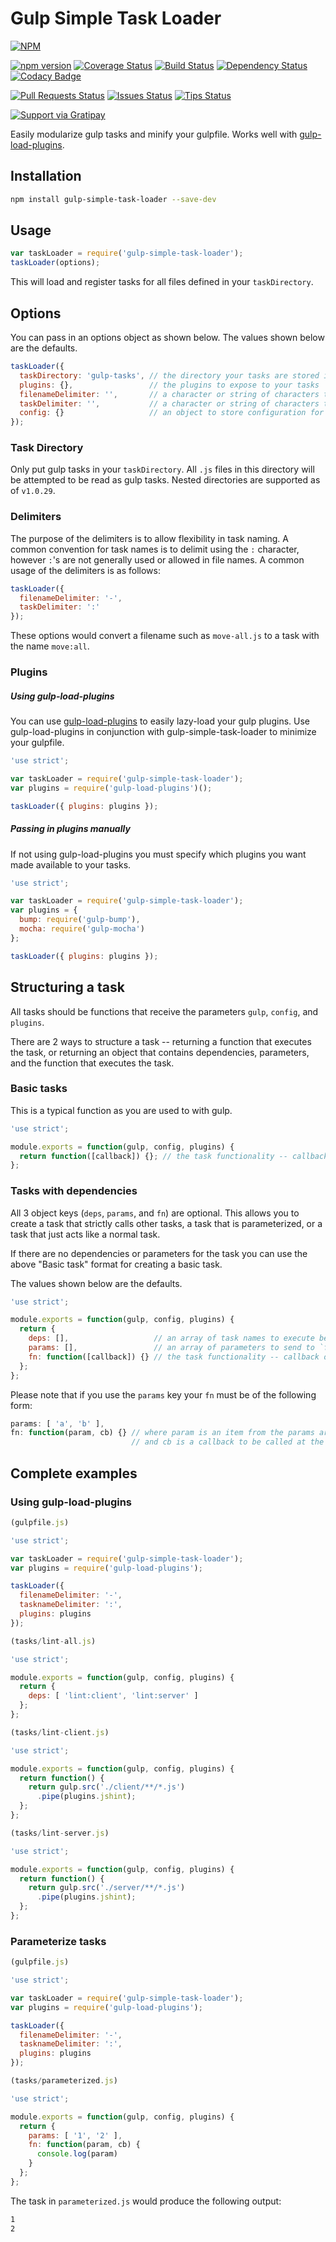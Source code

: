 Gulp Simple Task Loader
=======================

[![NPM](https://nodei.co/npm/gulp-simple-task-loader.png?downloads=true&downloadRank=true&stars=true)](https://nodei.co/npm/gulp-simple-task-loader/)

[![npm version](https://badge.fury.io/js/gulp-simple-task-loader.svg)](http://badge.fury.io/js/gulp-simple-task-loader)
[![Coverage Status](https://coveralls.io/repos/reaganthomas/gulp-simple-task-loader/badge.svg)](https://coveralls.io/r/reaganthomas/gulp-simple-task-loader)
[![Build Status](https://travis-ci.org/reaganthomas/gulp-simple-task-loader.svg)](https://travis-ci.org/reaganthomas/gulp-simple-task-loader)
[![Dependency Status](https://david-dm.org/reaganthomas/gulp-simple-task-loader.svg)](https://david-dm.org/reaganthomas/gulp-simple-task-loader)
[![Codacy Badge](https://www.codacy.com/project/badge/1df06ca33c3d430992798f311eab6577)](https://www.codacy.com/public/reaganmthomas/gulp-simple-task-loader)

[![Pull Requests Status](http://issuestats.com/github/reaganthomas/gulp-simple-task-loader/badge/pr?style=flat)](http://issuestats.com/github/reaganthomas/gulp-simple-task-loader/badge/pr?style=flat)
[![Issues Status](http://issuestats.com/github/reaganthomas/gulp-simple-task-loader/badge/issue?style=flat)](http://issuestats.com/github/reaganthomas/gulp-simple-task-loader/badge/issue?style=flat)
[![Tips Status](http://img.shields.io/gratipay/reaganthomas.svg)](http://img.shields.io/gratipay/reaganthomas.svg)

[![Support via Gratipay](https://cdn.rawgit.com/gratipay/gratipay-badge/2.3.0/dist/gratipay.svg)](https://gratipay.com/reaganthomas/)

Easily modularize gulp tasks and minify your gulpfile. Works well with [gulp-load-plugins](https://www.npmjs.com/package/gulp-load-plugins).

## Installation

```sh
npm install gulp-simple-task-loader --save-dev
```

## Usage

```js
var taskLoader = require('gulp-simple-task-loader');
taskLoader(options);
```

This will load and register tasks for all files defined in your `taskDirectory`.

## Options
You can pass in an options object as shown below. The values shown below are the defaults.

```js
taskLoader({
  taskDirectory: 'gulp-tasks', // the directory your tasks are stored in
  plugins: {},                 // the plugins to expose to your tasks
  filenameDelimiter: '',       // a character or string of characters to replace in task filenames
  taskDelimiter: '',           // a character or string of characters to insert in place of removed filenameDelimiter
  config: {}                   // an object to store configuration for use in tasks
});
```

### Task Directory

Only put gulp tasks in your `taskDirectory`. All `.js` files in this directory will be attempted to be read as gulp tasks. Nested directories are supported as of `v1.0.29`.

### Delimiters

The purpose of the delimiters is to allow flexibility in task naming. A common convention for task names is to delimit using the `:` character, however `:`'s are not generally used or allowed in file names. A common usage of the delimiters is as follows:

```js
taskLoader({
  filenameDelimiter: '-',
  taskDelimiter: ':'
});
```

These options would convert a filename such as `move-all.js` to a task with the name `move:all`.

### Plugins

##### Using gulp-load-plugins

You can use [gulp-load-plugins](https://www.npmjs.com/package/gulp-load-plugins) to easily lazy-load your gulp plugins. Use gulp-load-plugins in conjunction with gulp-simple-task-loader to minimize your gulpfile.

```js
'use strict';

var taskLoader = require('gulp-simple-task-loader');
var plugins = require('gulp-load-plugins')();

taskLoader({ plugins: plugins });
```

##### Passing in plugins manually

If not using gulp-load-plugins you must specify which plugins you want made available to your tasks.

```js
'use strict';

var taskLoader = require('gulp-simple-task-loader');
var plugins = {
  bump: require('gulp-bump'),
  mocha: require('gulp-mocha')
};

taskLoader({ plugins: plugins });
```

## Structuring a task

All tasks should be functions that receive the parameters `gulp`, `config`, and `plugins`.

There are 2 ways to structure a task -- returning a function that executes the task, or returning an object that contains dependencies, parameters, and the function that executes the task.

### Basic tasks

This is a typical function as you are used to with gulp.

```js
'use strict';

module.exports = function(gulp, config, plugins) {
  return function([callback]) {}; // the task functionality -- callback optional
};
```

### Tasks with dependencies

All 3 object keys (`deps`, `params`, and `fn`) are optional. This allows you to create a task that strictly calls other tasks, a task that is parameterized, or a task that just acts like a normal task. 

If there are no dependencies or parameters for the task you can use the above "Basic task" format for creating a basic task.

The values shown below are the defaults.

```js
'use strict';

module.exports = function(gulp, config, plugins) {
  return {
    deps: [],                   // an array of task names to execute before this task
    params: [],                 // an array of parameters to send to `fn`
    fn: function([callback]) {} // the task functionality -- callback optional
  };
};
```

Please note that if you use the `params` key your `fn` must be of the following form:

```js
params: [ 'a', 'b' ],
fn: function(param, cb) {} // where param is an item from the params array,
                           // and cb is a callback to be called at the end of your function
```

## Complete examples

### Using gulp-load-plugins

```js
(gulpfile.js)

'use strict';

var taskLoader = require('gulp-simple-task-loader');
var plugins = require('gulp-load-plugins');

taskLoader({
  filenameDelimiter: '-',
  tasknameDelimiter: ':',
  plugins: plugins
});
```

```js
(tasks/lint-all.js)

'use strict';

module.exports = function(gulp, config, plugins) {
  return {
    deps: [ 'lint:client', 'lint:server' ]
  };
};
```

```js
(tasks/lint-client.js)

'use strict';

module.exports = function(gulp, config, plugins) {
  return function() {
    return gulp.src('./client/**/*.js')
      .pipe(plugins.jshint);
  };
};
```

```js
(tasks/lint-server.js)

'use strict';

module.exports = function(gulp, config, plugins) {
  return function() {
    return gulp.src('./server/**/*.js')
      .pipe(plugins.jshint);
  };
};
```

### Parameterize tasks

```js
(gulpfile.js)

'use strict';

var taskLoader = require('gulp-simple-task-loader');
var plugins = require('gulp-load-plugins');

taskLoader({
  filenameDelimiter: '-',
  tasknameDelimiter: ':',
  plugins: plugins
});
```

```js
(tasks/parameterized.js)

'use strict';

module.exports = function(gulp, config, plugins) {
  return {
    params: [ '1', '2' ],
    fn: function(param, cb) {
      console.log(param)
    }
  };
};
```

The task in `parameterized.js` would produce the following output:
```bash
1
2
```